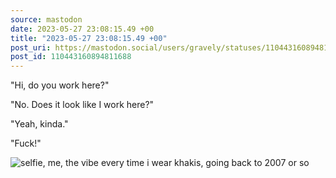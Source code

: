 ```yaml
---
source: mastodon
date: 2023-05-27 23:08:15.49 +00
title: "2023-05-27 23:08:15.49 +00"
post_uri: https://mastodon.social/users/gravely/statuses/110443160894811688
post_id: 110443160894811688
---
```

"Hi, do you work here?"

"No. Does it look like I work here?"

"Yeah, kinda."

"Fuck!"


![selfie, me, the vibe every time i wear khakis, going back to 2007 or so](/images/110443160599020330.jpeg)

